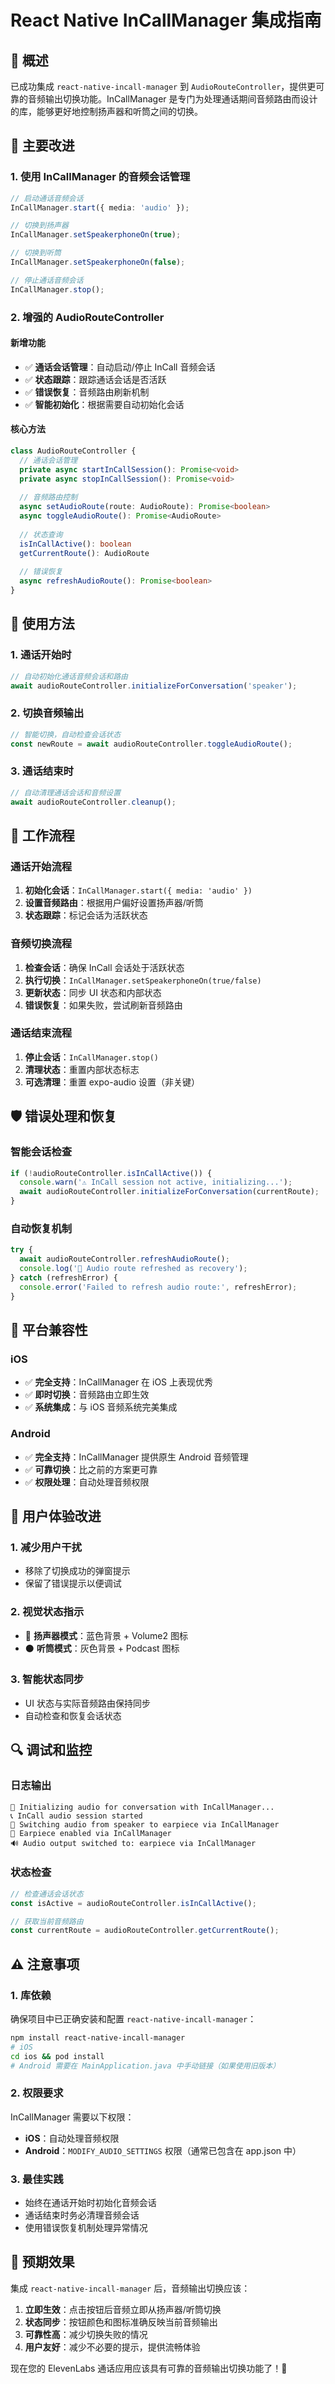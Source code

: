 # React Native InCallManager 集成指南

## 🎯 概述

已成功集成 `react-native-incall-manager` 到 `AudioRouteController`，提供更可靠的音频输出切换功能。InCallManager 是专门为处理通话期间音频路由而设计的库，能够更好地控制扬声器和听筒之间的切换。

## 🔧 主要改进

### 1. 使用 InCallManager 的音频会话管理

```typescript
// 启动通话音频会话
InCallManager.start({ media: 'audio' });

// 切换到扬声器
InCallManager.setSpeakerphoneOn(true);

// 切换到听筒
InCallManager.setSpeakerphoneOn(false);

// 停止通话音频会话
InCallManager.stop();
```

### 2. 增强的 AudioRouteController

#### 新增功能
- ✅ **通话会话管理**：自动启动/停止 InCall 音频会话
- ✅ **状态跟踪**：跟踪通话会话是否活跃
- ✅ **错误恢复**：音频路由刷新机制
- ✅ **智能初始化**：根据需要自动初始化会话

#### 核心方法
```typescript
class AudioRouteController {
  // 通话会话管理
  private async startInCallSession(): Promise<void>
  private async stopInCallSession(): Promise<void>
  
  // 音频路由控制
  async setAudioRoute(route: AudioRoute): Promise<boolean>
  async toggleAudioRoute(): Promise<AudioRoute>
  
  // 状态查询
  isInCallActive(): boolean
  getCurrentRoute(): AudioRoute
  
  // 错误恢复
  async refreshAudioRoute(): Promise<boolean>
}
```

## 🚀 使用方法

### 1. 通话开始时
```typescript
// 自动初始化通话音频会话和路由
await audioRouteController.initializeForConversation('speaker');
```

### 2. 切换音频输出
```typescript
// 智能切换，自动检查会话状态
const newRoute = await audioRouteController.toggleAudioRoute();
```

### 3. 通话结束时
```typescript
// 自动清理通话会话和音频设置
await audioRouteController.cleanup();
```

## 🔄 工作流程

### 通话开始流程
1. **初始化会话**：`InCallManager.start({ media: 'audio' })`
2. **设置音频路由**：根据用户偏好设置扬声器/听筒
3. **状态跟踪**：标记会话为活跃状态

### 音频切换流程
1. **检查会话**：确保 InCall 会话处于活跃状态
2. **执行切换**：`InCallManager.setSpeakerphoneOn(true/false)`
3. **更新状态**：同步 UI 状态和内部状态
4. **错误恢复**：如果失败，尝试刷新音频路由

### 通话结束流程
1. **停止会话**：`InCallManager.stop()`
2. **清理状态**：重置内部状态标志
3. **可选清理**：重置 expo-audio 设置（非关键）

## 🛡️ 错误处理和恢复

### 智能会话检查
```typescript
if (!audioRouteController.isInCallActive()) {
  console.warn('⚠️ InCall session not active, initializing...');
  await audioRouteController.initializeForConversation(currentRoute);
}
```

### 自动恢复机制
```typescript
try {
  await audioRouteController.refreshAudioRoute();
  console.log('🔄 Audio route refreshed as recovery');
} catch (refreshError) {
  console.error('Failed to refresh audio route:', refreshError);
}
```

## 📱 平台兼容性

### iOS
- ✅ **完全支持**：InCallManager 在 iOS 上表现优秀
- ✅ **即时切换**：音频路由立即生效
- ✅ **系统集成**：与 iOS 音频系统完美集成

### Android
- ✅ **完全支持**：InCallManager 提供原生 Android 音频管理
- ✅ **可靠切换**：比之前的方案更可靠
- ✅ **权限处理**：自动处理音频权限

## 🎨 用户体验改进

### 1. 减少用户干扰
- 移除了切换成功的弹窗提示
- 保留了错误提示以便调试

### 2. 视觉状态指示
- 🔵 **扬声器模式**：蓝色背景 + Volume2 图标
- ⚫ **听筒模式**：灰色背景 + Podcast 图标

### 3. 智能状态同步
- UI 状态与实际音频路由保持同步
- 自动检查和恢复会话状态

## 🔍 调试和监控

### 日志输出
```
🎵 Initializing audio for conversation with InCallManager...
📞 InCall audio session started
🔄 Switching audio from speaker to earpiece via InCallManager
📱 Earpiece enabled via InCallManager
🔊 Audio output switched to: earpiece via InCallManager
```

### 状态检查
```typescript
// 检查通话会话状态
const isActive = audioRouteController.isInCallActive();

// 获取当前音频路由
const currentRoute = audioRouteController.getCurrentRoute();
```

## ⚠️ 注意事项

### 1. 库依赖
确保项目中已正确安装和配置 `react-native-incall-manager`：

```bash
npm install react-native-incall-manager
# iOS
cd ios && pod install
# Android 需要在 MainApplication.java 中手动链接（如果使用旧版本）
```

### 2. 权限要求
InCallManager 需要以下权限：
- **iOS**：自动处理音频权限
- **Android**：`MODIFY_AUDIO_SETTINGS` 权限（通常已包含在 app.json 中）

### 3. 最佳实践
- 始终在通话开始时初始化音频会话
- 通话结束时务必清理音频会话
- 使用错误恢复机制处理异常情况

## 🎉 预期效果

集成 `react-native-incall-manager` 后，音频输出切换应该：

1. **立即生效**：点击按钮后音频立即从扬声器/听筒切换
2. **状态同步**：按钮颜色和图标准确反映当前音频输出
3. **可靠性高**：减少切换失败的情况
4. **用户友好**：减少不必要的提示，提供流畅体验

现在您的 ElevenLabs 通话应用应该具有可靠的音频输出切换功能了！🎉
